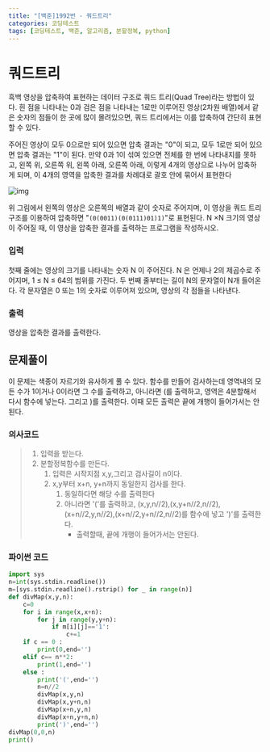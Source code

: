 ```yaml
---
title: "[백준]1992번 - 쿼드트리"
categories: 코딩테스트
tags: [코딩테스트, 백준, 알고리즘, 분할정복, python]
---
```


# 쿼드트리

흑백 영상을 압축하여 표현하는 데이터 구조로 쿼드 트리(Quad Tree)라는 방법이 있다. 흰 점을 나타내는 0과 검은 점을 나타내는 1로만 이루어진 영상(2차원 배열)에서 같은 숫자의 점들이 한 곳에 많이 몰려있으면, 쿼드 트리에서는 이를 압축하여 간단히 표현할 수 있다.

주어진 영상이 모두 0으로만 되어 있으면 압축 결과는 "0"이 되고, 모두 1로만 되어 있으면 압축 결과는 "1"이 된다. 만약 0과 1이 섞여 있으면 전체를 한 번에 나타내지를 못하고, 왼쪽 위, 오른쪽 위, 왼쪽 아래, 오른쪽 아래, 이렇게 4개의 영상으로 나누어 압축하게 되며, 이 4개의 영역을 압축한 결과를 차례대로 괄호 안에 묶어서 표현한다

![img](https://www.acmicpc.net/JudgeOnline/upload/201007/qq.png)

위 그림에서 왼쪽의 영상은 오른쪽의 배열과 같이 숫자로 주어지며, 이 영상을 쿼드 트리 구조를 이용하여 압축하면 "`(0(0011)(0(0111)01)1)`"로 표현된다. N ×N 크기의 영상이 주어질 때, 이 영상을 압축한 결과를 출력하는 프로그램을 작성하시오.

### 입력

첫째 줄에는 영상의 크기를 나타내는 숫자 N 이 주어진다. N 은 언제나 2의 제곱수로 주어지며, 1 ≤ N ≤ 64의 범위를 가진다. 두 번째 줄부터는 길이 N의 문자열이 N개 들어온다. 각 문자열은 0 또는 1의 숫자로 이루어져 있으며, 영상의 각 점들을 나타낸다.

### 출력

영상을 압축한 결과를 출력한다.

## 문제풀이

 이 문제는 색종이 자르기와 유사하게 풀 수 있다.  함수를 만들어 검사하는데 영역내의 모든 수가 1이거나 0이라면 그 수를 출력하고, 아니라면 (를 출력하고, 영역은 4분할해서 다시 함수에 넣는다. 그리고 )를 출력한다. 이때 모든 출력은 끝에 개행이 들어가서는 안된다.

### 의사코드

> 1. 입력을 받는다.
> 2. 분할정복함수를 만든다.
>    1. 입력은 시작지점 x,y,그리고 검사길이 n이다.
>    2. x,y부터 x+n, y+n까지 동일한지 검사를 한다.
>       1. 동일하다면 해당 수를 출력한다
>       2. 아니라면 '('를 출력하고, (x,y,n//2),(x,y+n//2,n//2),(x+n//2,y,n//2),(x+n//2,y+n//2,n//2)를 함수에 넣고 ')'를 출력한다.
>          - 출력할때, 끝에 개행이 들어가서는 안된다.

### 파이썬 코드

```python
import sys
n=int(sys.stdin.readline())
m=[sys.stdin.readline().rstrip() for _ in range(n)]
def divMap(x,y,n):
    c=0
    for i in range(x,x+n):
        for j in range(y,y+n):
            if m[i][j]=='1':
                c+=1
    if c == 0 :
        print(0,end='')
    elif c== n**2:
        print(1,end='')
    else :
        print('(',end='')
        n=n//2
        divMap(x,y,n)
        divMap(x,y+n,n)
        divMap(x+n,y,n)
        divMap(x+n,y+n,n)
        print(')',end='')
divMap(0,0,n)
print()
```

